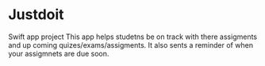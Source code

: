 # Justdoit
 Swift app project
This app helps studetns be on track with there assigments and up coming quizes/exams/assigments.
It also sents a reminder of when your assigmnets are due soon.
